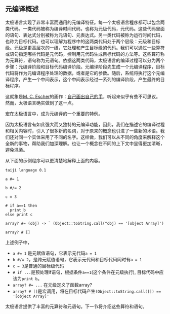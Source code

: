 ## 元编译概述

太极语言实现了非常丰富而通用的元编译特征。每一个太极语言程序都可以包含两类代码。一类代码被称为编译时间代码，也称为元级代码，元代码。这些代码里面的语句、表达式分别被称为元语句、元表达式。另一类代码被称为运行时间代码，也称为目标代码。也可以理解为程序中的这两类代码处于两个层级：元级和目标级。元级是更高层次的一级，它处理和产生目标级的代码。我们可以通过一些算符或语句指定哪些代码是元代码，控制用元代码生成目标代码的方法等。这些算符称为元算符，语句称为元语句。依据这两类代码，太极语言的编译过程可以分为两个步骤：元编译阶段和目标代码编译阶段。元编译阶段先生成一个元编译程序，目标代码将作为元编译程序处理的数据，或者是它的参数。随后，系统将执行这个元编译程序，产生一个中间表示，这个中间表示经过一系列的编译阶段，产生最终的目标程序。

这就象是[M. C. Escher](http://en.wikipedia.org/wiki/M._C._Escher)的画作：[自己画出自己的手](http://en.wikipedia.org/wiki/M._C._Escher#mediaviewer/File:DrawingHands.jpg)，听起来似乎有些不可思议。然而，太极语言确实做到了这一点。

宏在太极语言中，成为元编译的一个重要的特例。

因为太极语言有如此强大而又独特的元编译功能，因此，我们在描述它的编译过程和相关内容时，引入了很多新的名词，对于原来的概念也引进了一些新的术语。我们还对同一个实体采用了不同的名字。这样做，我们可以从不同的角度来解释这个全新的事物，帮助我们加深理解。也让一个概念在不同的上下文中显得更加清晰，避免混淆。

从下面的示例程序可以更清楚地解释上面的内容。

```
taiji language 0.1

a #= 1

b #/= 2

c = 3

# if a==1 then 
  print b
else print c

array? #= (obj) -> ` (Object::toString.call(^obj) == '[object Array]')

array? # []

```

上述例子中，
* `a #= 1` 是元赋值语句，它表示元代码`a = 1`
* `b #/= 2`，是跨元赋值语句，它表示元代码和目标代码同时有`a = 1`
* `c = 3`是普通的目标级代码
* `# if ...`是预处理if语句，根据条件`a==1`(这个条件在元级执行), 目标代码中应该为`print b`。
* `array? #= ...` 在元级定义了函数array?
* `array? # []`是宏调用，将在目标代码产生`(Object::toString.call([]) == '[object Array]'`

太极语言提供了丰富的元算符和元语句。下一节将介绍这些算符和语句。